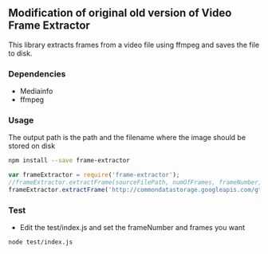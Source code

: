 ## Modification of original old version of Video Frame Extractor

This library extracts frames from a video file using ffmpeg and saves the file to disk.

### Dependencies

- Mediainfo
- ffmpeg

### Usage

The output path is the path and the filename where the image should be stored on disk

```bash
npm install --save frame-extractor
```
```js
var frameExtractor = require('frame-extractor');
//frameExtractor.extractFrame(sourceFilePath, numOfFrames, frameNumber, outputPath);
frameExtractor.extractFrame('http://commondatastorage.googleapis.com/gtv-videos-bucket/sample/BigBuckBunny.mp4', "50",120, 'frame%04d.jpg');

```

### Test

- Edit the test/index.js and set the frameNumber and frames you want


```
node test/index.js
```
